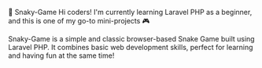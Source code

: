 🐍 Snaky-Game
Hi coders! I'm currently learning Laravel PHP as a beginner, and this is one of my go-to mini-projects 🎮

Snaky-Game is a simple and classic browser-based Snake Game built using Laravel PHP. It combines basic web development skills, perfect for learning and having fun at the same time!
